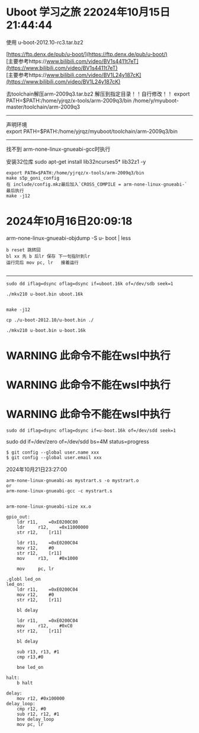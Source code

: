 # Uboot 学习之旅 22024年10月15日21:44:44

使用
u-boot-2012.10-rc3.tar.bz2  

[https://ftp.denx.de/pub/u-boot/](https://ftp.denx.de/pub/u-boot/)  
[主要参考https://www.bilibili.com/video/BV1s4411t7eT](https://www.bilibili.com/video/BV1s4411t7eT)  
[主要参考https://www.bilibili.com/video/BV1L24y187cK](https://www.bilibili.com/video/BV1L24y187cK)  


去toolchain解压arm-2009q3.tar.bz2 解压到指定目录！！自行修改！！
export PATH=$PATH:/home/yjrqz/x-tools/arm-2009q3/bin
/home/y/myuboot-master/toolchain/arm-2009q3

---
声明环境  
export PATH=$PATH:/home/yjrqz/myuboot/toolchain/arm-2009q3/bin

---
找不到 arm-none-linux-gnueabi-gcc时执行

安装32位库
sudo apt-get install lib32ncurses5* lib32z1 -y


```
export PATH=$PATH:/home/yjrqz/x-tools/arm-2009q3/bin
make s5p_goni_config
在 include/config.mkz最后加入`CROSS_COMPILE = arm-none-linux-gnueabi-`
最后执行
make -j12
```
# 2024年10月16日20:09:18

arm-none-linux-gnueabi-objdump -S u-  boot | less
```
b reset 跳转回
bl xx 先 b 后lr 保存 下一句指针到lr
运行完后 mov pc, lr   接着运行


```

---

```
sudo dd iflag=dsync oflag=dsync if=uboot.16k of=/dev/sdb seek=1

./mkv210 u-boot.bin uboot.16k


make -j12

cp ./u-boot-2012.10/u-boot.bin ./

./mkv210 u-boot.bin u-boot.16k
```



# WARNING 此命令不能在wsl中执行
# WARNING 此命令不能在wsl中执行
# WARNING 此命令不能在wsl中执行

```
sudo dd iflag=dsync oflag=dsync if=u-boot.16k of=/dev/sdd seek=1
```
sudo dd if=/dev/zero of=/dev/sdd bs=4M status=progress


```
$ git config --global user.name xxx
$ git config --global user.email xxx 
```

2024年10月21日23:27:00


```
arm-none-linux-gnueabi-as mystrart.s -o mystrart.o   
or
arm-none-linux-gnueabi-gcc -c mystrart.s  


arm-none-linux-gnueabi-size xx.o

```


```
gpio_out:
	ldr	r11,	=0xE0200C00
	ldr 	r12,	=0x11000000
	str	r12,	[r11]

	ldr	r11,	=0xE0200C04
	mov	r12,	#0
	str	r12,	[r11]
	mov 	r13, 	#0x1000
	
	mov 	pc,	lr

.globl led_on
led_on:
	ldr	r11,	=0xE0200C04
	mov	r12,	#0
	str	r12,	[r11]
	
	bl delay
	
	ldr	r11, 	=0xE0200C04
	mov 	r12,	#0xC0
	str	r12, 	[r11]
	
	bl delay
	
	sub r13, r13, #1
	cmp r13,#0
	
	bne led_on

halt:
	b halt

delay:
	mov r12, #0x100000
delay_loop:
	cmp r12, #0
	sub r12, r12, #1
	bne delay_loop
	mov pc, lr

```